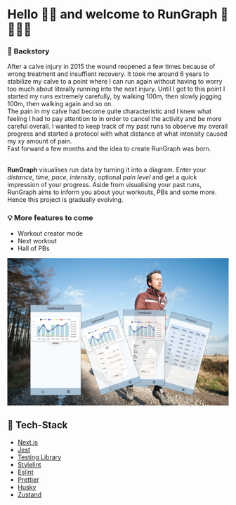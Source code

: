 # Hello 👋🏼 and welcome to RunGraph 🏃🏃🏼‍♀️

### 💭 Backstory
After a calve injury in 2015 the wound reopened a few times because of wrong treatment and insuffient recovery. It took me around 6 years to stabilize my calve to a point where I can run again without having to worry too much about literally running into the next injury. Until I got to this point I started my runs extremely carefully, by walking 100m, then slowly jogging 100m, then walking again and so on. <br> 
The pain in my calve had become quite characteristic and I knew what feeling I had to pay attention to in order to cancel the activity and be more careful overall. I wanted to keep track of my past runs to observe my overall progress and started a protocol with what distance at what intensity caused my xy amount of pain. <br>
Fast forward a few months and the idea to create RunGraph was born.<br><br>

**RunGraph** visualises run data by turning it into a diagram. Enter your _distance_, _time_, _pace_, _intensity_, optional _pain level_ and get a quick impression of your progress.
Aside from visualising your past runs, RunGraph aims to inform you about your workouts, PBs and some more. Hence this project is gradually evolving.

### 💡 More features to come
- Workout creator mode
- Next workout
- Hall of PBs

![presentation](./public/presentation2.png)

## 📂 Tech-Stack

-   [Next.js](https://nextjs.org/)
-   [Jest](https://jestjs.io/)
-   [Testing Library](https://testing-library.com/)
-   [Stylelint](https://stylelint.io/)
-   [Eslint](https://eslint.org/)
-   [Prettier](https://prettier.io/)
-   [Husky](https://typicode.github.io/husky/)
-   [Zustand](https://zustand-demo.pmnd.rs/)
